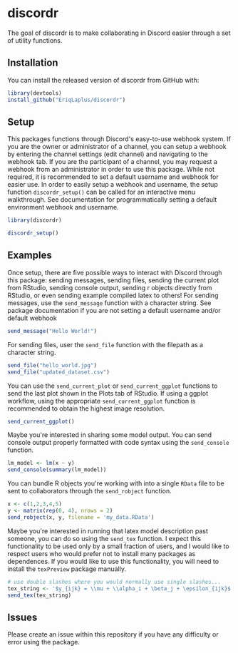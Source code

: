 
# discordr

<!-- badges: start -->
<!-- badges: end -->

The goal of discordr is to make collaborating in Discord easier through a set of utility functions.

## Installation

You can install the released version of discordr from GitHub with:

``` r
library(devtools)
install_github("EriqLaplus/discordr")
```

## Setup

This packages functions through Discord's easy-to-use webhook system. If you are the owner or administrator of a channel, you can setup a webhook by entering the channel settings (edit channel) and navigating to the webhook tab. If you are the participant of a channel, you may request a webhook from an administrator in order to use this package. While not required, it is recommended to set a default username and webhook for easier use. In order to easily setup a webhook and username, the setup function `discordr_setup()` can be called for an interactive menu walkthrough. See documentation for programmatically setting a default environment webhook and username.

``` r
library(discordr)

discordr_setup()
```

## Examples

Once setup, there are five possible ways to interact with Discord through this package: sending messages, sending files, sending the current plot from RStudio, sending console output, sending r objects directly from RStudio, or even sending example compiled latex to others! For sending messages, use the `send_message` function with a character string. See package documentation if you are not setting a default username and/or default webhook

``` r
send_message("Hello World!")
```
For sending files, user the `send_file` function with the filepath as a character string.

``` r
send_file("hello_world.jpg")
send_file("updated_dataset.csv")
```

You can use the `send_current_plot` or `send_current_ggplot` functions to send the last plot shown in the Plots tab of RStudio. If using a ggplot workflow, using the appropriate `send_current_ggplot` function is recommended to obtain the highest image resolution.

``` r
send_current_ggplot()
```

Maybe you're interested in sharing some model output. You can send console output properly formatted with code syntax using the `send_console` function.

``` r
lm_model <- lm(x ~ y)
send_console(summary(lm_model))
```

You can bundle R objects you're working with into a single `RData` file to be sent to collaborators through the `send_robject` function.

``` r
x <- c(1,2,3,4,5)
y <- matrix(rep(0, 4), nrows = 2)
send_robject(x, y, filename = 'my_data.RData')
```

Maybe you're interested in running that latex model description past someone, you can do so using the `send_tex` function. I expect this functionality to be used only by a small fraction of users, and I would like to respect users who would prefer not to install many packages as dependences. If you would like to use this functionality, you will need to install the `texPreview` package manually.  

``` r
# use double slashes where you would normally use single slashes...
tex_string <- '$y_{ijk} = \\mu + \\alpha_i + \beta_j + \epsilon_{ijk}$'
send_tex(tex_string)
```

## Issues

Please create an issue within this repository if you have any difficulty or error using the package.
